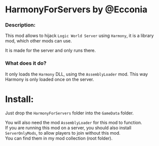 # HarmonyForServers by @Ecconia

### Description:

This mod allows to hijack `Logic World Server` using `Harmony`, it is a library mod, which other mods can use.

It is made for the server and only runs there.

### What does it do?

It only loads the `Harmony` DLL, using the `AssemblyLoader` mod. This way Harmony is only loaded once on the server.

# Install:

Just drop the `HarmonyForServers` folder into the `GameData` folder.

You will also need the mod `AssemblyLoader` for this mod to function.\
If you are running this mod on a server, you should also install `ServerOnlyMods`, to allow players to join without this mod.\
You can find them in my mod collection (root folder).
